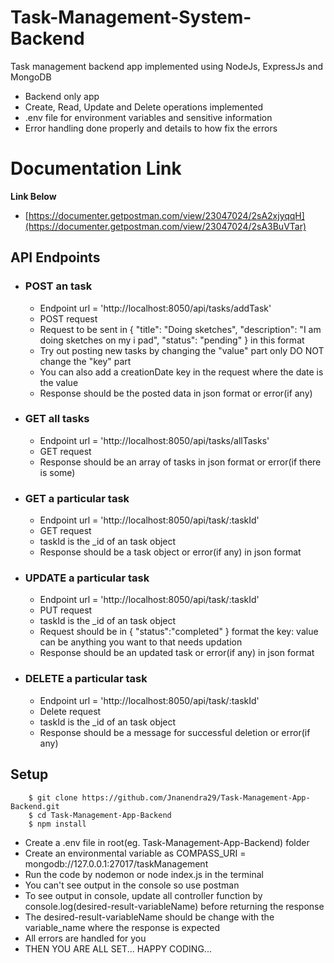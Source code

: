 # Task-Management-System-Backend
 Task management backend app implemented using NodeJs, ExpressJs and MongoDB
  - Backend only app
  - Create, Read, Update and Delete operations implemented
  - .env file for environment variables and sensitive information
  - Error handling done properly and details to how fix the errors

# Documentation Link 
**Link Below**
- [https://documenter.getpostman.com/view/23047024/2sA2xjyqqH](https://documenter.getpostman.com/view/23047024/2sA3BuVTar)

## API Endpoints 
 - ### POST an task
    - Endpoint url = 'http://localhost:8050/api/tasks/addTask'
    - POST request
    - Request to be sent in { "title": "Doing sketches", "description": "I am doing sketches on my i pad", "status": "pending" } in this format
    - Try out posting new tasks by changing the "value" part only DO NOT change the "key" part
    - You can also add a creationDate key in the request where the date is the value
    - Response should be the posted data in json format or error(if any)
      
 - ### GET all tasks
    - Endpoint url = 'http://localhost:8050/api/tasks/allTasks'
    - GET request
    - Response should be an array of tasks in json format or error(if there is some)
      
 - ### GET a particular task
    - Endpoint url = 'http://localhost:8050/api/task/:taskId'
    - GET request
    - taskId is the _id of an task object
    - Response should be a task object or error(if any) in json format

 - ### UPDATE a particular task
    - Endpoint url = 'http://localhost:8050/api/task/:taskId'
    - PUT request
    - taskId is the _id of an task object
    - Request should be in { "status":"completed" } format the key: value can be anything you want to that needs updation
    - Response should be an updated task or error(if any) in json format

 - ### DELETE a particular task
    - Endpoint url = 'http://localhost:8050/api/task/:taskId'
    - Delete request
    - taskId is the _id of an task object
    - Response should be a message for successful deletion or error(if any)

## Setup
 
```
    $ git clone https://github.com/Jnanendra29/Task-Management-App-Backend.git
    $ cd Task-Management-App-Backend
    $ npm install
```
  - Create a .env file in root(eg. Task-Management-App-Backend) folder
  - Create an environmental variable as COMPASS_URI = mongodb://127.0.0.1:27017/taskManagement
  - Run the code by nodemon or node index.js in the terminal
  - You can't see output in the console so use postman
  - To see output in console, update all controller function by console.log(desired-result-variableName) before returning the response
  - The desired-result-variableName should be change with the variable_name where the response is expected
  - All errors are handled for you
  - THEN YOU ARE ALL SET... HAPPY CODING...

